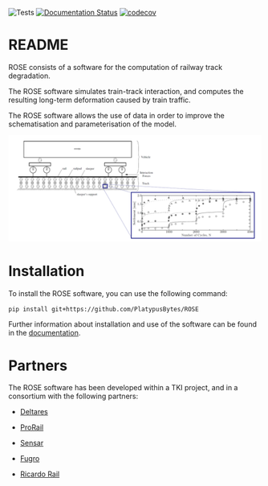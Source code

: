 ![Tests](https://github.com/PlatypusBytes/rose/actions/workflows/workflow.yml/badge.svg)
[![Documentation Status](https://readthedocs.org/projects/rose-model/badge/?version=latest)](https://rose-model.readthedocs.io/)
[![codecov](https://codecov.io/gh/PlatypusBytes/rose/graph/badge.svg?token=BxXZoumoIt)](https://codecov.io/gh/PlatypusBytes/rose)

# README

ROSE consists of a software for the computation of railway track degradation.

The ROSE software simulates train-track interaction, and computes the resulting
long-term deformation caused by train traffic.

The ROSE software allows the use of data in order to improve the schematisation
and parameterisation of the model.

![scheme](./docs/_static/rose.png)


# Installation

To install the ROSE software, you can use the following command:

```bash
pip install git+https://github.com/PlatypusBytes/ROSE
```

Further information about installation and use of the software can be found in the
[documentation](https://rose-model.readthedocs.io/).


# Partners
The ROSE software has been developed within a TKI project, and in a consortium with the following partners:

* [Deltares](https://www.deltares.nl)

* [ProRail](https://www.prorail.nl)

* [Sensar](https://www.sensar.nl)

* [Fugro](https://www.fugro.com/nl)

* [Ricardo Rail](https://www.ricardo.com/rail/)
